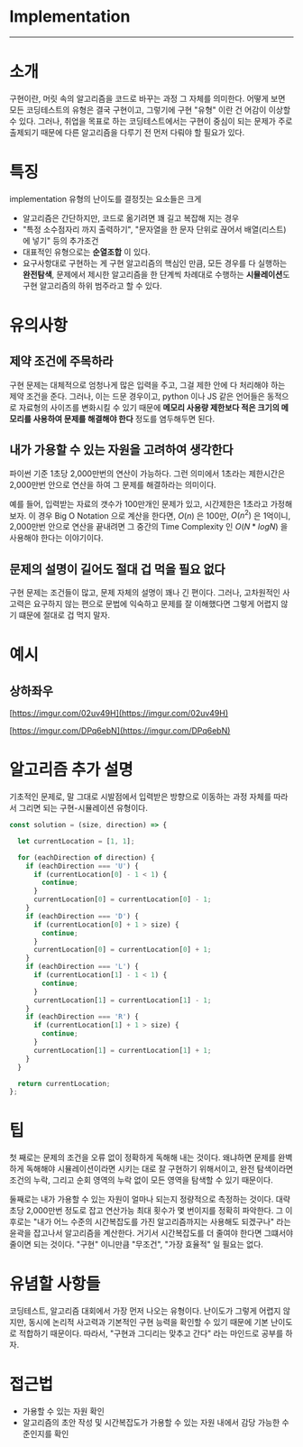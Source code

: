 # Implementation

---

# 소개

구현이란, 머릿 속의 알고리즘을 코드로 바꾸는 과정 그 자체를 의미한다. 어떻게 보면 모든 코딩테스트의 유형은 결국 구현이고, 그렇기에 구현 "유형" 이란 건 어감이 이상할 수 있다. 그러나, 취업을 목표로 하는 코딩테스트에서는 구현이 중심이 되는 문제가 주로 출제되기 때문에 다른 알고리즘을 다루기 전 먼저 다뤄야 할 필요가 있다. 

# 특징

implementation 유형의 난이도를 결정짓는 요소들은 크게 

- 알고리즘은 간단하지만, 코드로 옮기려면 꽤 길고 복잡해 지는 경우
- "특정 소수점자리 까지 출력하기", "문자열을 한 문자 단위로 끊어서 배열(리스트) 에 넣기" 등의 추가조건
- 대표적인 유형으로는 **순열조합** 이 있다.
- 요구사항대로 구현하는 게 구현 알고리즘의 핵심인 만큼, 모든 경우를 다 실행하는 **완전탐색**, 문제에서 제시한 알고리즘을 한 단계씩 차례대로 수행하는 **시뮬레이션**도 구현 알고리즘의 하위 범주라고 할 수 있다.

# 유의사항

## 제약 조건에 주목하라

구현 문제는 대체적으로 엄청나게 많은 입력을 주고, 그걸 제한 안에 다 처리해야 하는 제약 조건을 준다. 그러나, 이는  드문 경우이고, python 이나 JS 같은 언어들은 동적으로 자료형의 사이즈를 변화시킬 수 있기 때문에 **메모리 사용량 제한보다 적은 크기의 메모리를 사용하여 문제를 해결해야 한다** 정도를 염두해두면 된다.

## 내가 가용할 수 있는 자원을 고려하여 생각한다

파이썬 기준 1초당 2,000만번의 연산이 가능하다. 그런 의미에서 1초라는 제한시간은 2,000만번 안으로 연산을 하여 그 문제를 해결하라는 의미이다. 

예를 들어, 입력받는 자료의 갯수가 100만개인 문제가 있고, 시간제한은 1초라고 가정해보자. 이 경우 Big O Notation 으로 계산을 한다면, $`O(n)`$ 은 100만, $`O(n^2)`$ 은 1억이니, 2,000만번 안으로 연산을 끝내려면 그 중간의 Time Complexity 인 $`O(N*logN)`$ 을 사용해야 한다는 이야기이다. 

## 문제의 설명이 길어도 절대 겁 먹을 필요 없다

구현 문제는 조건들이 많고, 문제 자체의 설명이 꽤나 긴 편이다. 그러나, 고차원적인 사고력은 요구하지 않는 편으로 문법에 익숙하고 문제를 잘 이해했다면 그렇게 어렵지 않기 떄문에 절대로 겁 먹지 말자. 

# 예시

## 상하좌우

[https://imgur.com/02uv49H](https://imgur.com/02uv49H)

[https://imgur.com/DPq6ebN](https://imgur.com/DPq6ebN)

# 알고리즘 추가 설명

기초적인 문제로, 말 그대로 시발점에서 입력받은 방향으로 이동하는 과정 자체를 따라서 그리면 되는 구현-시뮬레이션 유형이다. 

```jsx
const solution = (size, direction) => {

  let currentLocation = [1, 1];

  for (eachDirection of direction) {
    if (eachDirection === 'U') {
      if (currentLocation[0] - 1 < 1) {
        continue;
      }
      currentLocation[0] = currentLocation[0] - 1;
    }
    if (eachDirection === 'D') {
      if (currentLocation[0] + 1 > size) {
        continue;
      }
      currentLocation[0] = currentLocation[0] + 1;
    }
    if (eachDirection === 'L') {
      if (currentLocation[1] - 1 < 1) {
        continue;
      }
      currentLocation[1] = currentLocation[1] - 1;
    }
    if (eachDirection === 'R') {
      if (currentLocation[1] + 1 > size) {
        continue;
      }
      currentLocation[1] = currentLocation[1] + 1;
    }
  }

  return currentLocation;
};
```

# 팁

첫 째로는 문제의 조건을 오류 없이 정확하게 독해해 내는 것이다. 왜냐하면 문제를 완벽하게 독해해야 시뮬레이션이라면 시키는 대로 잘 구현하기 위해서이고, 완전 탐색이라면 조건의 누락, 그리고 순회 영역의 누락 없이 모든 영역을 탐색할 수 있기 때문이다. 

둘째로는 내가 가용할 수 있는 자원이 얼마나 되는지 정량적으로 측정하는 것이다. 대략 초당 2,000만번 정도로 잡고 연산가능 최대 횟수가 몇 번이지를 정확히 파악한다. 그 이후로는 "내가 어느 수준의 시간복잡도를 가진 알고리즘까지는 사용해도 되겠구나" 라는 윤곽을 잡고나서 알고리즘을 계산한다. 거기서 시간복잡도를 더 줄여야 한다면 그떄서야 줄이면 되는 것이다. "구현" 이니만큼 "무조건", "가장 효율적" 일 필요는 없다.

# 유념할 사항들

코딩테스트, 알고리즘 대회에서 가장 먼저 나오는 유형이다. 난이도가 그렇게 어렵지 않지만, 동시에 논리적 사고력과 기본적인 구현 능력을 확인할 수 있기 때문에 기본 난이도로 적합하기 때문이다. 따라서, "구현과 그디리는 맞추고 간다" 라는 마인드로 공부를 하자.

# 접근법

- 가용할 수 있는 자원 확인
- 알고리즘의 초안 작성 및 시간복잡도가 가용할  수 있는 자원 내에서 감당 가능한 수준인지를 확인